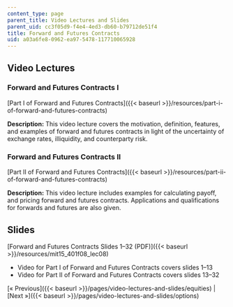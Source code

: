 ```yaml
---
content_type: page
parent_title: Video Lectures and Slides
parent_uid: cc3f05d9-f4e4-4ed3-db60-b79712de51f4
title: Forward and Futures Contracts
uid: a03a6fe8-0962-ea97-5478-117710065928
---
```


Video Lectures
--------------

### Forward and Futures Contracts I

[Part I of Forward and Futures Contracts]({{< baseurl >}}/resources/part-i-of-forward-and-futures-contracts)

**Description:** This video lecture covers the motivation, definition, features, and examples of forward and futures contracts in light of the uncertainty of exchange rates, illiquidity, and counterparty risk.

### Forward and Futures Contracts II

[Part II of Forward and Futures Contracts]({{< baseurl >}}/resources/part-ii-of-forward-and-futures-contracts)

**Description:** This video lecture includes examples for calculating payoff, and pricing forward and futures contracts. Applications and qualifications for forwards and futures are also given.

Slides
------

[Forward and Futures Contracts Slides 1–32 (PDF)]({{< baseurl >}}/resources/mit15_401f08_lec08)

*   Video for Part I of Forward and Futures Contracts covers slides 1–13
*   Video for Part II of Forward and Futures Contracts covers slides 13–32

[« Previous]({{< baseurl >}}/pages/video-lectures-and-slides/equities) | [Next »]({{< baseurl >}}/pages/video-lectures-and-slides/options)